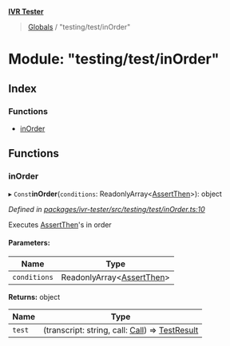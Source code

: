 **[IVR Tester](../README.md)**

> [Globals](../README.md) / "testing/test/inOrder"

# Module: "testing/test/inOrder"

## Index

### Functions

* [inOrder](_testing_test_inorder_.md#inorder)

## Functions

### inOrder

▸ `Const`**inOrder**(`conditions`: ReadonlyArray\<[AssertThen](../interfaces/_testing_test_conditions_assertthen_.assertthen.md)>): object

*Defined in [packages/ivr-tester/src/testing/test/inOrder.ts:10](https://github.com/SketchingDev/ivr-tester/blob/60c8b59/packages/ivr-tester/src/testing/test/inOrder.ts#L10)*

Executes [AssertThen](../interfaces/_testing_test_conditions_assertthen_.assertthen.md)'s in order

#### Parameters:

Name | Type |
------ | ------ |
`conditions` | ReadonlyArray\<[AssertThen](../interfaces/_testing_test_conditions_assertthen_.assertthen.md)> |

**Returns:** object

Name | Type |
------ | ------ |
`test` | (transcript: string, call: [Call](../interfaces/_call_call_.call.md)) => [TestResult](../interfaces/_testing_test_testinstanceclass_.testresult.md) |
